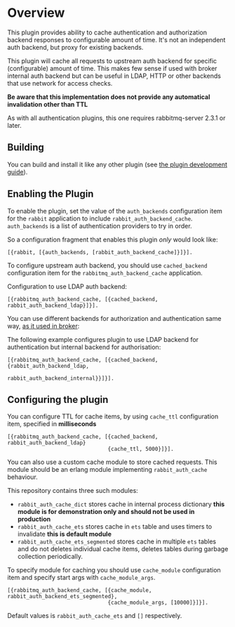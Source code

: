 # Overview

This plugin provides ability to cache authentication and authorization backend
responses to configurable amount of time.
It's not an independent auth backend, but proxy for existing backends.

This plugin will cache all requests to upstream auth backend for specific 
(configurable) amount of time. This makes few sense if used with broker 
internal auth backend but can be useful in LDAP, HTTP or other backends that use
network for access checks.

**Be aware that this implementation does not provide any automatical invalidation other than TTL**

As with all authentication plugins, this one requires rabbitmq-server
2.3.1 or later.

## Building

You can build and install it like any other plugin (see
[the plugin development guide](http://www.rabbitmq.com/plugin-development.html)).

## Enabling the Plugin

To enable the plugin, set the value of the `auth_backends` configuration item
for the `rabbit` application to include `rabbit_auth_backend_cache`.
`auth_backends` is a list of authentication providers to try in order.


So a configuration fragment that enables this plugin *only* would look like:

    [{rabbit, [{auth_backends, [rabbit_auth_backend_cache]}]}].

To configure upstream auth backend, you should use `cached_backend` configuration item
for the `rabbitmq_auth_backend_cache` application.

Configuration to use LDAP auth backend:

    [{rabbitmq_auth_backend_cache, [{cached_backend, rabbit_auth_backend_ldap}]}].

You can use different backends for authorization and authentication same way,
[as it used in broker](https://www.rabbitmq.com/access-control.html):

The following example configures plugin to use LDAP backend for authentication
but internal backend for authorisation:

    [{rabbitmq_auth_backend_cache, [{cached_backend, {rabbit_auth_backend_ldap,
                                                      rabbit_auth_backend_internal}}]}].

## Configuring the plugin

You can configure TTL for cache items, by using `cache_ttl` configuration item, specified in **milliseconds**

    [{rabbitmq_auth_backend_cache, [{cached_backend, rabbit_auth_backend_ldap}
                                    {cache_ttl, 5000}]}].

You can also use a custom cache module to store cached requests. This module
should be an erlang module implementing `rabbit_auth_cache` behaviour.

This repository contains three such modules:

- `rabbit_auth_cache_dict` stores cache in internal process dictionary **this module is for demonstration only and should not be used in production**
- `rabbit_auth_cache_ets` stores cache in `ets` table and uses timers to invalidate **this is default module**
- `rabbit_auth_cache_ets_segmented` stores cache in multiple `ets` tables and do not deletes individual cache items, deletes tables during garbage collection periodically.


To specify module for caching you should use `cache_module` configuration item and 
specify start args with `cache_module_args`.

    [{rabbitmq_auth_backend_cache, [{cache_module, rabbit_auth_backend_ets_segmented},
                                    {cache_module_args, [10000]}]}].

Default values is `rabbit_auth_cache_ets` and `[]` respectively.



